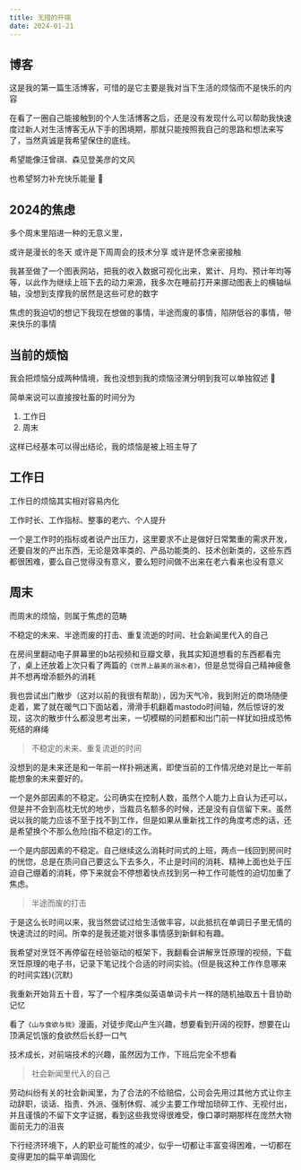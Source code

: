 ```yaml
---
title: 无措的开端
date: 2024-01-21
---
```


## 博客

这是我的第一篇生活博客，可惜的是它主要是我对当下生活的烦恼而不是快乐的内容

在看了一圈自己能接触到的个人生活博客之后，还是没有发现什么可以帮助我快速度过新人对生活博客无从下手的困境期，那就只能按照我自己的思路和想法来写了，当然真诚是我希望保住的底线。

希望能像汪曾祺、森见登美彦的文风

也希望努力补充快乐能量 🥳

## 2024的焦虑

多个周末里陷进一种的无意义里，

或许是漫长的冬天 或许是下周周会的技术分享 或许是怀念亲密接触

我甚至做了一个图表网站，把我的收入数据可视化出来，累计、月均、预计年均等等，以此作为继续上班下去的动力来源，我多次在睡前打开来挪动图表上的横轴纵轴，没想到支撑我的居然是这些可悲的数字

焦虑的我迫切的想记下我现在想做的事情，半途而废的事情，陷阱低谷的事情，带来快乐的事情

## 当前的烦恼

我会把烦恼分成两种情境，我也没想到我的烦恼泾渭分明到我可以单独叙述 🥲

简单来说可以直接按社畜的时间分为

1. 工作日
2. 周末

这样已经基本可以得出结论，我的烦恼是被上班主导了

## 工作日

工作日的烦恼其实相对容易内化

工作时长、工作指标、整事的老六、个人提升

一个是工作时的指标或者说产出压力，这里要求不止是做好日常繁重的需求开发，还要自发的产出东西，无论是效率类的、产品功能类的、技术创新类的，这些东西都很困难，要么自己觉得没有意义，要么短时间做不出来在老六看来也没有意义

## 周末

而周末的烦恼，则属于焦虑的范畴

不稳定的未来、半途而废的打击、重复流逝的时间、社会新闻里代入的自己

在房间里翻动电子屏幕里的b站视频和豆瓣文章，我其实知道想看的东西都看完了，桌上还放着上次只看了两篇的`《世界上最美的溺水者》`，但是总觉得自己精神疲惫并不想再增添额外的消耗

我也尝试出门散步（这对以前的我很有帮助），因为天气冷，我到附近的商场随便走着，累了就在暖气口下面站着，滑滑手机翻着mastodo时间轴，然后惊讶的发现，这次的散步什么都没思考出来，一切模糊的问题都和出门前一样犹如扭成恐怖死结的麻绳

> 不稳定的未来、重复流逝的时间

没想到的是未来还是和一年前一样扑朔迷离，即使当前的工作情况绝对是比一年前能想象的未来要好的。

一个是外部因素的不稳定。公司确实在控制人数，虽然个人能力上自认为还可以，但是并不会到高枕无忧的地步，当裁员名额多的时候，还是没有自信留下来。虽然说以我的能力应该不至于找不到工作，但是如果从重新找工作的角度考虑的话，还是希望换个不那么危险(指不稳定)的工作。

一个是内部因素的不稳定。自己继续这么消耗时间式的上班，两点一线回到房间时的恍惚，总是在质问自己要这么下去多久，不止是时间的消耗、精神上面也处于压迫自己绷着的消耗，停下来就会不停想着快点找到另一种工作可能性的迫切加重了焦虑。

> 半途而废的打击

于是这么长时间以来，我当然尝试过给生活做丰容，以此抵抗在单调日子里无情的快速流过的时间。所幸的是我还能对很多事情感到新鲜和有趣。

我希望对烹饪不再停留在经验驱动的框架下，我翻看会讲解烹饪原理的视频，下载烹饪原理的电子书，记录下笔记找个合适的时间实验。(但是我这种工作作息哪来的时间实践)(沉默)

我重新开始背五十音，写了一个程序类似英语单词卡片一样的随机抽取五十音协助记忆

看了`《山与食欲与我》`漫画，对徒步爬山产生兴趣，想要看到开阔的视野，想要在山顶满足饥饿的食欲然后长舒一口气

技术成长，对前端技术的兴趣，虽然因为工作，下班后完全不想看

> 社会新闻里代入的自己

劳动纠纷有关的社会新闻里，为了合法的不给赔偿，公司会先用过其他方式让你主动辞职，谈话、指责、外派、强制休假、减少主要工作增加琐碎工作、无视付出，并且谨慎的不留下文字证据，看到这些我觉得很难受，像口罩时期那样在庞然大物面前无力的沮丧

下行经济环境下，人的职业可能性的减少，似乎一切都让丰富变得困难，一切都在变得更加的扁平单调固化
